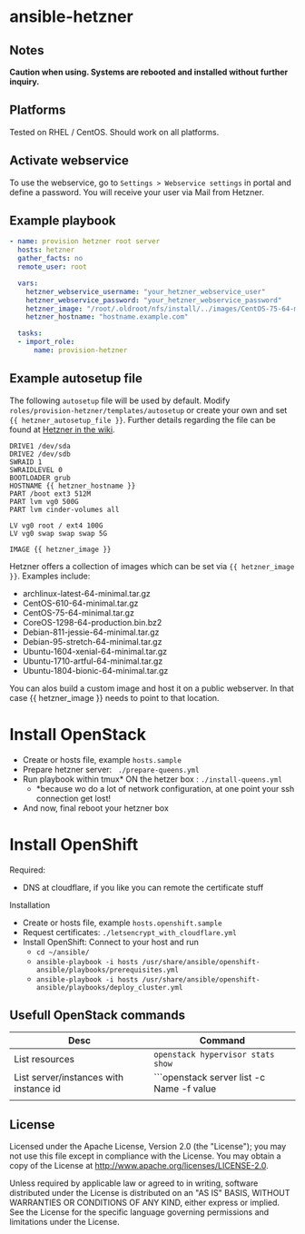 # ansible-hetzner

Notes
-----

**Caution when using. Systems are rebooted and installed without further inquiry.**

Platforms
---------

Tested on RHEL / CentOS. Should work on all platforms.

Activate webservice
-------------------

To use the webservice, go to ``Settings > Webservice settings`` in portal and define a password. You will receive your user via Mail from Hetzner.

Example playbook
----------------

```yml
- name: provision hetzner root server
  hosts: hetzner
  gather_facts: no
  remote_user: root

  vars:
    hetzner_webservice_username: "your_hetzner_webservice_user"
    hetzner_webservice_password: "your_hetzner_webservice_password"
    hetzner_image: "/root/.oldroot/nfs/install/../images/CentOS-75-64-minimal.tar.gz"
    hetzner_hostname: "hostname.example.com"

  tasks:
  - import_role:
      name: provision-hetzner

```

Example autosetup file
----------------------

The following ``autosetup`` file  will be used by default. Modify ``roles/provision-hetzner/templates/autosetup`` or create your own and set ``{{ hetzner_autosetup_file }}``.
 Further details regarding the file can be found at [Hetzner in the wiki](https://wiki.hetzner.de/index.php/Installimage/en#autosetup).

```
DRIVE1 /dev/sda
DRIVE2 /dev/sdb
SWRAID 1
SWRAIDLEVEL 0
BOOTLOADER grub
HOSTNAME {{ hetzner_hostname }}
PART /boot ext3 512M
PART lvm vg0 500G
PART lvm cinder-volumes all

LV vg0 root / ext4 100G
LV vg0 swap swap swap 5G

IMAGE {{ hetzner_image }}
```

Hetzner offers a collection of images which can be set via ``{{ hetzner_image }}``. Examples include:

* archlinux-latest-64-minimal.tar.gz
* CentOS-610-64-minimal.tar.gz
* CentOS-75-64-minimal.tar.gz
* CoreOS-1298-64-production.bin.bz2
* Debian-811-jessie-64-minimal.tar.gz
* Debian-95-stretch-64-minimal.tar.gz
* Ubuntu-1604-xenial-64-minimal.tar.gz
* Ubuntu-1710-artful-64-minimal.tar.gz
* Ubuntu-1804-bionic-64-minimal.tar.gz

You can alos build a custom image and host it on a public webserver. In that case {{ hetzner_image }} needs to point to that location.

# Install OpenStack

 - Create or hosts file, example ```hosts.sample```
 - Prepare hetzner server: ``` ./prepare-queens.yml```
 - Run playbook within tmux* ON the hetzer box : ``` ./install-queens.yml ```
     - *because wo do a lot of network configuration, at one point your ssh connection get lost!
 - And now, final reboot your hetzner box

# Install OpenShift

Required:
 - DNS at cloudflare, if you like you can remote the certificate stuff

Installation
 - Create or hosts file, example ```hosts.openshift.sample```
 - Request certificates: ``` ./letsencrypt_with_cloudflare.yml ```
 - Install OpenShift: Connect to your host and run
    - ``` cd ~/ansible/ ```
    - ``` ansible-playbook -i hosts /usr/share/ansible/openshift-ansible/playbooks/prerequisites.yml ```
    - ``` ansible-playbook -i hosts /usr/share/ansible/openshift-ansible/playbooks/deploy_cluster.yml ```

## Usefull OpenStack commands 

| Desc | Command |
|------|---------|
| List resources     |    ```openstack hypervisor stats show ```     |
| List server/instances with instance id     | ```openstack server list  -c Name -f value | xargs -n1 openstack server show -f table -c 'name' -c 'OS-EXT-SRV-ATTR:instance_name'```        |
|      |         |

License
-------

Licensed under the Apache License, Version 2.0 (the "License");
you may not use this file except in compliance with the License.
You may obtain a copy of the License at http://www.apache.org/licenses/LICENSE-2.0.

Unless required by applicable law or agreed to in writing, software
distributed under the License is distributed on an "AS IS" BASIS,
WITHOUT WARRANTIES OR CONDITIONS OF ANY KIND, either express or implied.
See the License for the specific language governing permissions and
limitations under the License.


